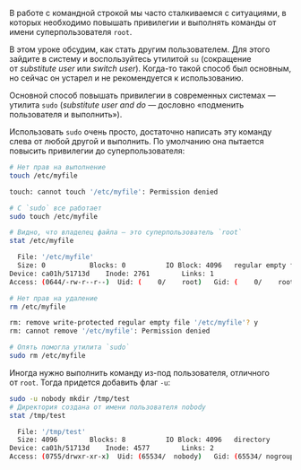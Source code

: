 В работе с командной строкой мы часто сталкиваемся с ситуациями, в которых необходимо повышать привилегии и выполнять команды от имени суперпользователя `root`.

В этом уроке обсудим, как стать другим пользователем. Для этого зайдите в систему и воспользуйтесь утилитой `su` (сокращение от _substitute user_ или _switch user_). Когда-то такой способ был основным, но сейчас он устарел и не рекомендуется к использованию.

Основной способ повышать привилегии в современных системах — утилита `sudo` (_substitute user and do_ — дословно «подменить пользователя и выполнить»).

Использовать `sudo` очень просто, достаточно написать эту команду слева от любой другой и выполнить. По умолчанию она пытается повысить привилегии до суперпользователя:

```bash
# Нет прав на выполнение
touch /etc/myfile

touch: cannot touch '/etc/myfile': Permission denied

# С `sudo` все работает
sudo touch /etc/myfile

# Видно, что владелец файла — это суперпользователь `root`
stat /etc/myfile

  File: '/etc/myfile'
  Size: 0           Blocks: 0          IO Block: 4096   regular empty file
Device: ca01h/51713d    Inode: 2761        Links: 1
Access: (0644/-rw-r--r--)  Uid: (    0/    root)   Gid: (    0/    root)

# Нет прав на удаление
rm /etc/myfile

rm: remove write-protected regular empty file '/etc/myfile'? y
rm: cannot remove '/etc/myfile': Permission denied

# Опять помогла утилита `sudo`
sudo rm /etc/myfile
```

Иногда нужно выполнить команду из-под пользователя, отличного от `root`. Тогда придется добавить флаг `-u`:

```bash
sudo -u nobody mkdir /tmp/test
# Директория создана от имени пользователя nobody
stat /tmp/test

  File: '/tmp/test'
  Size: 4096        Blocks: 8          IO Block: 4096   directory
Device: ca01h/51713d    Inode: 4577        Links: 2
Access: (0755/drwxr-xr-x)  Uid: (65534/  nobody)   Gid: (65534/ nogroup)
```

